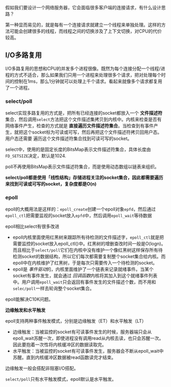 假如我们要设计一个网络服务器，它会面临很多客户端的连接请求，有什么设计思路？

第一种显而易见的，就是每有一个连接请求就建立一个线程来单独处理。这样的方法可能会创建很多的线程，而线程之间的切换涉及了上下文切换，对CPU的代价较高。

## I/O多路复用

I/O多路复用的思想和CPU的并发多个进程很像。既然为每个连接分配一个线程/进程的方式不适合，那么如果我们只用一个进程来处理很多个请求，把对处理每个时间的控制在1ms，那么1分钟就可以处理上千个请求。看起来就像多个请求都复用了一个进程。

### select/poll

select实现多路复用的方式是，把所有已经连接的socket都放入一个 **文件描述符**集合，然后调用`select`方法把这个文件描述集拷贝到内核中。内核来检查是否有网络事件产生，检查的方式就是 **直接遍历文件描述符集合**。当检查到有事件产生，就把这个socket标为可读或可写，然后再把这个文件描述符拷贝回用户态。用户态还需要 遍历这个文件描述符集合找到可读可写的socket。

select中，使用的是固定长度的BitsMap表示文件描述符集合，具体长度由`FD_SETSIZE`决定，默认是1024.

poll不再使用BitsMap表示文件描述符集合，而是使用动态数组以链表来组织。

**select/poll都是使用「线性结构」存储进程关注的socket集合，因此都需要遍历来找到可读或可写的socket，复杂度都是O(n)**

### epoll

epoll的大概用法是这样的：`epoll_create`创建一个epoll对象`epfd`，然后通过`epoll_ctl`把需要监视的socket放入`epfd`中，然后调用`epoll_wait`等待数据

epoll相比select有很多改进

+ epoll内核里面使用红黑树来跟踪所有待检测的文件描述字，`epoll_ctl`就是把需要监控的socket放入epoll_ctl()中。红黑树的增删查改时间一般是O(logn)。而且相比于`select/poll`它们在内核中没有维护一个像红黑树这样保存所有待检测socket的数据结构，所以它们每次都需要复制整个socket集合给内核。而epoll中在内核维护了红黑树，于是每次只需要传入一个待检测的socket。
+ epoll是 *事件驱动*的，内核里面维护了一个链表来记录就绪事件。当某个socket有事件发生，就会通过 *回调函数*内核将其加入到这个就绪事件列表中。用户调用`epoll_wait`只会返回有事件发生的文件描述个数，而不用和`selec/poll`一样去轮询整个socket集合。

epoll能解决C10K问题。

**边缘触发和水平触发**

epoll支持两种事件触发模式，分别是边缘触发（ET）和水平触发（LT）

+ 边缘触发：当被监控的socket有可读事件发生的时候，服务器端只会从epoll_wait苏醒一次，即使进程没有调用read从内核去读，也只会苏醒一次。因此要抱着一次性将内核缓冲区的数据读取完。
+ 水平触发：当被监控的socket有可读事件发生，服务器会不断从epoll_wait中苏醒。直到内核缓冲区数据被read函数读完才结束。

边缘触发一般会搭配非阻塞I/O搭配。

`select/poll`只有水平触发模式，epoll默认是水平触发。